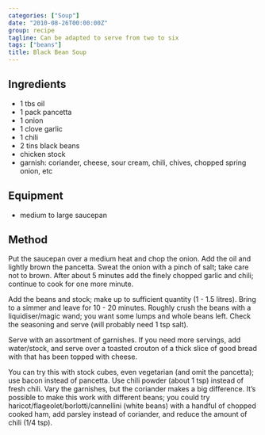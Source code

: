 ```yaml
---
categories: ["Soup"]
date: "2010-08-26T00:00:00Z"
group: recipe
tagline: Can be adapted to serve from two to six
tags: ["beans"]
title: Black Bean Soup
---
```


## Ingredients

- 1 tbs oil
- 1 pack pancetta
- 1 onion
- 1 clove garlic
- 1 chili
- 2 tins black beans
- chicken stock
- garnish: coriander, cheese, sour cream, chili, chives, chopped spring onion, etc

## Equipment

- medium to large saucepan

## Method

Put the saucepan over a medium heat and chop the onion.  Add the oil and lightly brown the pancetta.  Sweat the onion with a pinch of salt; take care not to brown.  After about 5 minutes add the finely chopped garlic and chili; continue to cook for one more minute.

Add the beans and stock; make up to sufficient quantity (1 - 1.5 litres).  Bring to a simmer and leave for 10 - 20 minutes.  Roughly crush the beans with a liquidiser/magic wand; you want some lumps and whole beans left.  Check the seasoning and serve (will probably need 1 tsp salt).

Serve with an assortment of garnishes.  If you need more servings, add water/stock, and serve over a toasted crouton of a thick slice of good bread with that has been topped with cheese.

You can try this with stock cubes, even vegetarian (and omit the pancetta); use bacon instead of pancetta.  Use chili powder (about 1 tsp) instead of fresh chili.  Vary the garnishes, but the coriander makes a big difference.  It’s possible to make this work with different beans; you could try haricot/flageolet/borlotti/cannellini (white beans) with a handful of chopped cooked ham, add parsley instead of coriander, and reduce the amount of chili (1/4 tsp).
